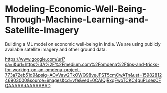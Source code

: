 # Modeling-Economic-Well-Being-Through-Machine-Learning-and-Satellite-Imagery
Building a ML model on economic well-being in India. We are using publicly available satellite imagery and other ground data.

https://www.google.com/url?sa=i&url=https%3A%2F%2Fmedium.com%2Fomdena%2Ftips-and-tricks-for-working-on-an-omdena-project-773a72eb51d9&psig=AOvVaw2TkOWQ98veJFST5cmCwATn&ust=1598281246903000&source=images&cd=vfe&ved=0CAIQjRxqFwoTCKC4guPLsesCFQAAAAAdAAAAABAD
